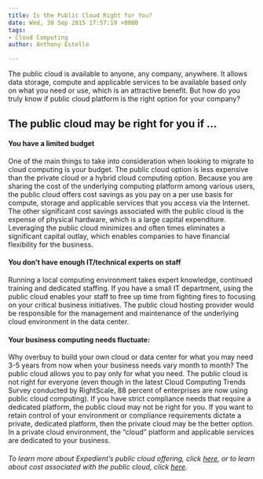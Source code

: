```yaml
---
title: Is the Public Cloud Right for You?
date: Wed, 30 Sep 2015 17:57:19 +0000
tags:
- Cloud Computing
author: Anthony Estelle

---
```

The public cloud is available to anyone, any company, anywhere. It allows data storage, compute and applicable services to be available based only on what you need or use, which is an attractive benefit. But how do you truly know if public cloud platform is the right option for your company?

## The public cloud may be right for you if …

#### You have a limited budget

One of the main things to take into consideration when looking to migrate to cloud computing is your budget. The public cloud option is less expensive than the private cloud or a hybrid cloud computing option. Because you are sharing the cost of the underlying computing platform among various users, the public cloud offers cost savings as you pay on a per use basis for compute, storage and applicable services that you access via the Internet. The other significant cost savings associated with the public cloud is the expense of physical hardware, which is a large capital expenditure. Leveraging the public cloud minimizes and often times eliminates a significant capital outlay, which enables companies to have financial flexibility for the business.

#### You don’t have enough IT/technical experts on staff

Running a local computing environment takes expert knowledge, continued training and dedicated staffing. If you have a small IT department, using the public cloud enables your staff to free up time from fighting fires to focusing on your critical business initiatives. The public cloud hosting provider would be responsible for the management and maintenance of the underlying cloud environment in the data center.

#### Your business computing needs fluctuate:

Why overbuy to build your own cloud or data center for what you may need 3-5 years from now when your business needs vary month to month? The public cloud allows you to pay only for what you need. The public cloud is not right for everyone (even though in the latest Cloud Computing Trends Survey conducted by RightScale, 88 percent of enterprises are now using public cloud computing). If you have strict compliance needs that require a dedicated platform, the public cloud may not be right for you. If you want to retain control of your environment or compliance requirements dictate a private, dedicated platform, then the private cloud may be the better option. In a private cloud environment, the “cloud” platform and applicable services are dedicated to your business. 

###### _To learn more about Expedient’s public cloud offering, click_ [_here_](https://www.expedient.com/cloud-computing/public-cloud-computing/)_, or to learn about cost associated with the public cloud, click_ [_here_](https://www.expedient.com/calculating-the-costs-of-a-public-cloud-solution/)_._